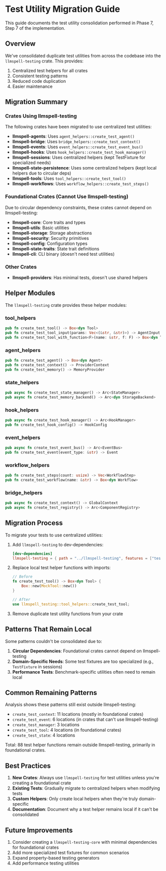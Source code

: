 # Test Utility Migration Guide

This guide documents the test utility consolidation performed in Phase 7, Step 7 of the implementation.

## Overview

We've consolidated duplicate test utilities from across the codebase into the `llmspell-testing` crate. This provides:

1. Centralized test helpers for all crates
2. Consistent testing patterns
3. Reduced code duplication
4. Easier maintenance

## Migration Summary

### Crates Using llmspell-testing

The following crates have been migrated to use centralized test utilities:

- **llmspell-agents**: Uses `agent_helpers::create_test_agent()`
- **llmspell-bridge**: Uses `bridge_helpers::create_test_context()`
- **llmspell-events**: Uses `event_helpers::create_test_event_bus()`
- **llmspell-hooks**: Uses `hook_helpers::create_test_hook_manager()`
- **llmspell-sessions**: Uses centralized helpers (kept TestFixture for specialized needs)
- **llmspell-state-persistence**: Uses some centralized helpers (kept local helpers due to circular deps)
- **llmspell-tools**: Uses `tool_helpers::create_test_tool()`
- **llmspell-workflows**: Uses `workflow_helpers::create_test_steps()`

### Foundational Crates (Cannot Use llmspell-testing)

Due to circular dependency constraints, these crates cannot depend on llmspell-testing:

- **llmspell-core**: Core traits and types
- **llmspell-utils**: Basic utilities
- **llmspell-storage**: Storage abstractions
- **llmspell-security**: Security primitives
- **llmspell-config**: Configuration types
- **llmspell-state-traits**: State trait definitions
- **llmspell-cli**: CLI binary (doesn't need test utilities)

### Other Crates

- **llmspell-providers**: Has minimal tests, doesn't use shared helpers

## Helper Modules

The `llmspell-testing` crate provides these helper modules:

### tool_helpers
```rust
pub fn create_test_tool() -> Box<dyn Tool>
pub fn create_test_tool_input(params: Vec<(&str, &str)>) -> AgentInput
pub fn create_test_tool_with_function<F>(name: &str, f: F) -> Box<dyn Tool>
```

### agent_helpers
```rust
pub fn create_test_agent() -> Box<dyn Agent>
pub fn create_test_context() -> ProviderContext
pub fn create_test_memory() -> MemoryProvider
```

### state_helpers
```rust
pub async fn create_test_state_manager() -> Arc<StateManager>
pub async fn create_test_memory_backend() -> Arc<dyn StorageBackend>
```

### hook_helpers
```rust
pub async fn create_test_hook_manager() -> Arc<HookManager>
pub fn create_test_hook_config() -> HookConfig
```

### event_helpers
```rust
pub async fn create_test_event_bus() -> Arc<EventBus>
pub fn create_test_event(event_type: &str) -> Event
```

### workflow_helpers
```rust
pub fn create_test_steps(count: usize) -> Vec<WorkflowStep>
pub fn create_test_workflow(name: &str) -> Box<dyn Workflow>
```

### bridge_helpers
```rust
pub async fn create_test_context() -> GlobalContext
pub async fn create_test_registry() -> Arc<ComponentRegistry>
```

## Migration Process

To migrate your tests to use centralized utilities:

1. Add `llmspell-testing` to dev-dependencies:
   ```toml
   [dev-dependencies]
   llmspell-testing = { path = "../llmspell-testing", features = ["test-utilities"] }
   ```

2. Replace local test helper functions with imports:
   ```rust
   // Before
   fn create_test_tool() -> Box<dyn Tool> {
       Box::new(MockTool::new())
   }
   
   // After
   use llmspell_testing::tool_helpers::create_test_tool;
   ```

3. Remove duplicate test utility functions from your crate

## Patterns That Remain Local

Some patterns couldn't be consolidated due to:

1. **Circular Dependencies**: Foundational crates cannot depend on llmspell-testing
2. **Domain-Specific Needs**: Some test fixtures are too specialized (e.g., `TestFixture` in sessions)
3. **Performance Tests**: Benchmark-specific utilities often need to remain local

## Common Remaining Patterns

Analysis shows these patterns still exist outside llmspell-testing:

- `create_test_context`: 11 locations (mostly in foundational crates)
- `create_test_event`: 6 locations (in crates that can't use llmspell-testing)
- `create_test_manager`: 3 locations
- `create_test_tool`: 4 locations (in foundational crates)
- `create_test_state`: 4 locations

Total: 88 test helper functions remain outside llmspell-testing, primarily in foundational crates.

## Best Practices

1. **New Crates**: Always use `llmspell-testing` for test utilities unless you're creating a foundational crate
2. **Existing Tests**: Gradually migrate to centralized helpers when modifying tests
3. **Custom Helpers**: Only create local helpers when they're truly domain-specific
4. **Documentation**: Document why a test helper remains local if it can't be consolidated

## Future Improvements

1. Consider creating a `llmspell-testing-core` with minimal dependencies for foundational crates
2. Add more specialized test fixtures for common scenarios
3. Expand property-based testing generators
4. Add performance testing utilities
